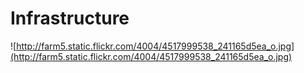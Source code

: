 # Infrastructure #

![http://farm5.static.flickr.com/4004/4517999538_241165d5ea_o.jpg](http://farm5.static.flickr.com/4004/4517999538_241165d5ea_o.jpg)